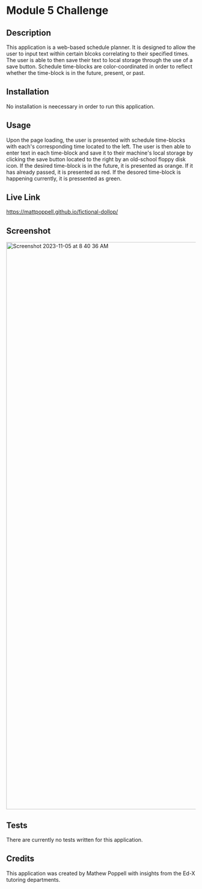 # Module 5 Challenge

## Description
This application is a web-based schedule planner.  It is designed to allow the user to input text within certain blcoks correlating to their specified times.  The user is able to then save their text to local storage through the use of a save button.  Schedule time-blocks are color-coordinated in order to reflect whether the time-block is in the future, present, or past.

## Installation
No installation is neecessary in order to run this application.  

## Usage
Upon the page loading, the user is presented with schedule time-blocks with each's corresponding time located to the left.  The user is then able to enter text in each time-block and save it to their machine's local storage by clicking the save button located to the right by an old-school floppy disk icon.  If the desired time-block is in the future, it is presented as orange.  If it has already passed, it is presented as red.  If the desored time-block is happening currently, it is pressented as green.

## Live Link

https://mattpoppell.github.io/fictional-dollop/

## Screenshot

<img width="1504" alt="Screenshot 2023-11-05 at 8 40 36 AM" src="https://github.com/MattPoppell/fictional-dollop/assets/142950050/c31818b4-bf16-42e5-9fb1-006ff857dac9">


## Tests
There are currently no tests written for this application.

## Credits
This application was created by Mathew Poppell with insights from the Ed-X tutoring departments.
